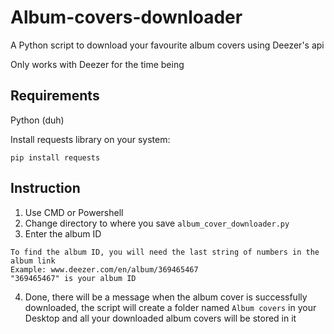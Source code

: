 # Album-covers-downloader
A Python script to download your favourite album covers using Deezer's api 

Only works with Deezer for the time being
## Requirements
Python (duh)

Install requests library on your system:
```
pip install requests
```
## Instruction
1. Use CMD or Powershell
2. Change directory to where you save `album_cover_downloader.py`
3. Enter the album ID
```
To find the album ID, you will need the last string of numbers in the album link
Example: www.deezer.com/en/album/369465467
"369465467" is your album ID
```
4. Done, there will be a message when the album cover is successfully downloaded, the script will create a folder named `Album covers` in your Desktop and all your downloaded album covers will be stored in it
